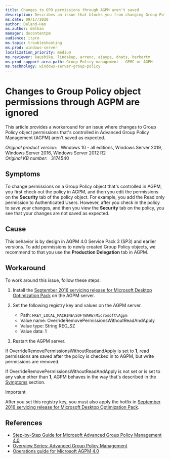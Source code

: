 ```yaml
---
title: Changes to GPO permissions through AGPM aren't saved
description: Describes an issue that blocks you from changing Group Policy object permissions in Advanced Group Policy Management (AGPM). A workaround is provided.
ms.date: 09/17/2020
author: Deland-Han
ms.author: delhan
manager: dscontentpm
audience: itpro
ms.topic: troubleshooting
ms.prod: windows-server
localization_priority: medium
ms.reviewer: kaushika, lindakup, arrenc, ajayps, dnats, herbertm
ms.prod-support-area-path: Group Policy management - GPMC or AGPM
ms.technology: windows-server-group-policy
---
```

# Changes to Group Policy object permissions through AGPM are ignored

This article provides a workaround for an issue where changes to Group Policy object permissions that's controlled in Advanced Group Policy Management (AGPM) aren't saved as expected.

_Original product version:_ &nbsp; Windows 10 - all editions, Windows Server 2019, Windows Server 2016, Windows Server 2012 R2  
_Original KB number:_ &nbsp; 3174540

## Symptoms

To change permissions on a Group Policy object that's controlled in AGPM, you first check out the policy in AGPM, and then you edit the permissions on the **Security** tab of the policy object. For example, you add the Read only permission to Authenticated Users. However, after you check in the policy to save your changes, and then you view the **Security** tab on the policy, you see that your changes are not saved as expected.

## Cause

This behavior is by design in AGPM 4.0 Service Pack 3 (SP3) and earlier versions. To add permissions to newly created Group Policy objects, we recommend to that you use the **Production Delegation** tab in AGPM.

## Workaround

To work around this issue, follow these steps:

1. Install the [September 2016 servicing release for Microsoft Desktop Optimization Pack](https://support.microsoft.com/help/3168628) on the AGPM server.
2. Set the following registry key and values on the AGPM server.

    - Path: `HKEY_LOCAL_MACHINE\SOFTWARE\Microsoft\Agpm`
    - Value name: OverrideRemovePermissionsWithoutReadAndApply
    - Value type: String REG_SZ
    - Value data: 1

3. Restart the AGPM server.

If OverrideRemovePermissionsWithoutReadandApply is set to **1**, read permissions are saved after the policy is checked in to AGPM, but write permissions are removed.

If OverrideRemovePermissionsWithoutReadAndApply is not set or is set to any value other than **1**, AGPM behaves in the way that's described in the [Symptoms](#symptoms) section.

> [!IMPORTANT]
> After you set this registry key, you must also apply the hotfix in [September 2016 servicing release for Microsoft Desktop Optimization Pack](https://support.microsoft.com/help/3168628).

## References

- [Step-by-Step Guide for Microsoft Advanced Group Policy Management 4.0](/microsoft-desktop-optimization-pack/agpm/step-by-step-guide-for-microsoft-advanced-group-policy-management-40)
- [Overview Series: Advanced Group Policy Management](/previous-versions/windows/it-pro/windows-vista/cc749396(v=ws.10))
- [Operations guide for Microsoft AGPM 4.0](/microsoft-desktop-optimization-pack/agpm/operations-guide-for-microsoft-advanced-group-policy-management-40)
